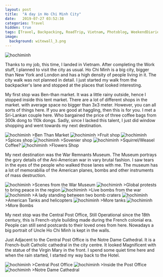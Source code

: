 ```yaml
---
layout: post
title:  "A day in Ho Chi Minh City"
date:   2019-07-27 03:52:38
categories: Travel
hidden: true
tags: [Travel, Backpacking, RoadTrip, Vietnam, Photoblog, WeekendDiaries]
image:
  background: witewall_3.png
---
```


<img src="https://i.imgur.com/eJuFV7x.jpg" alt="hochiminh">

Thanks to my job, this time, I landed in Vietnam. After completing the Work stuff, I planned to visit the city as usual. Ho Chi Minh is a big city, bigger than New York and London and has a high density of people living in it. The city walk was not planned in detail. I just started my walk from the backpacker's lane and stopped at the places that looked interesting.

My first stop was Ben-than  market. It was a little rainy outside, hence I stopped inside this tent market. There are a lot of different shops in the market. with average space no bigger than 3x3 meter. However, you can all sorts of things here. If you are good at haggling, then this is for you. I met a Sri-Lankan couple here. Who bargained the price of three coffee bags from 300k dong to 110k dongs. Sadly, since I lacked this talent, I just did window shopping and went towards my next destination.

<img src="https://i.imgur.com/i6zIE2R.jpg" alt="hochiminh">
>Ben Than Market

<img src="https://i.imgur.com/uokzirF.jpg" alt="hochiminh">
>Fruit shop

<img src="https://i.imgur.com/qZzc3gy.jpg" alt="hochiminh">
>Spices shop

<img src="https://i.imgur.com/syYsiob.jpg" alt="hochiminh">
>Sovenier shop

<img src="https://i.imgur.com/v1XCgaY.jpg" alt="hochiminh">
>Squirrel/Weasel Coffee?

<img src="https://i.imgur.com/ZO1wBIr.jpg" alt="hochiminh">
>Flowers Shop

My next destination was the War Remnants Museum. The Museum portrays the gory details of the Ani-American war in vary brutal fashion. I saw tears in the eyes of the people who walked those lanes with me. The museum has a lot of memorabilia of the American planes, bombs and other instruments of mass destruction.


<img src="https://i.imgur.com/X3cKOGo.jpg" alt="hochiminh">
>Scenes from the War Museum

<img src="https://i.imgur.com/9Aexu40.jpg" alt="hochiminh">
>Global protests to bring peace in the region

<img src="https://i.imgur.com/v9TWOAH.jpg" alt="hochiminh">
>Live bombs from the war

<img src="https://i.imgur.com/WNFndxh.jpg" alt="hochiminh">
>A lady standing between two bomb craters

<img src="https://i.imgur.com/FZJ15jv.jpg" alt="hochiminh">
>American Tanks and helicopters

<img src="https://i.imgur.com/CRRTYQK.jpg" alt="hochiminh">
>More tanks

<img src="https://i.imgur.com/kjIVn3R.jpg" alt="hochiminh">
>More Bombs


My next stop was the Central Post Office, Still Operational since the 18th century, this is French-style building made during the French colonial era. People can still send postcards to their loved ones from here. Nowadays a big portrait of Uncle Ho Chi Minh is kept in the walls.

Just Adjacent to the Central Post Office is the Notre Dame Cathedral. It is a French-built Catholic cathedral in the city centre.
It looked Magnificent with the statue of the Virgin Mary in the front. I spend some quiet time here and when the rain started, I started my way back to the Hotel.


<img src="https://i.imgur.com/NN6fLpH.jpg" alt="hochiminh">
>Central Post Office

<img src="https://i.imgur.com/NJYrZ20.jpg" alt="hochiminh">
>Inside the Post Office

<img src="https://i.imgur.com/aXYA3CK.jpg" alt="hochiminh">
>Notre Dame Cathedral

